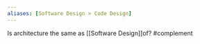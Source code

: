 ```yaml
---
aliases: [Software Design > Code Design]
---
```


Is architecture the same as [[Software Design]]of? #complement 